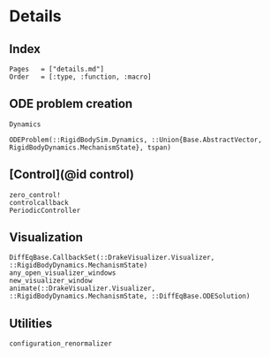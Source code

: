 # Details

## Index

```@index
Pages   = ["details.md"]
Order   = [:type, :function, :macro]
```

## ODE problem creation

```@docs
Dynamics
```

```@docs
ODEProblem(::RigidBodySim.Dynamics, ::Union{Base.AbstractVector, RigidBodyDynamics.MechanismState}, tspan)
```

## [Control](@id control)

```@docs
zero_control!
controlcallback
PeriodicController
```

## Visualization

```@docs
DiffEqBase.CallbackSet(::DrakeVisualizer.Visualizer, ::RigidBodyDynamics.MechanismState)
any_open_visualizer_windows
new_visualizer_window
animate(::DrakeVisualizer.Visualizer, ::RigidBodyDynamics.MechanismState, ::DiffEqBase.ODESolution)
```

## Utilities

```@docs
configuration_renormalizer
```
